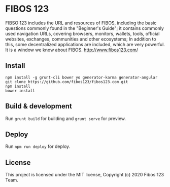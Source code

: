 # FIBOS 123

FIBSO 123 includes the URL and resources of FIBOS, including the basic questions commonly found in the "Beginner's Guide"; it contains commonly used navigation URLs, covering browsers, monitors, wallets, tools, official websites, exchanges, communities and other ecosystems; In addition to this, some decentralized applications are included, which are very powerful. It is a window we know about FIBOS.  http://www.fibos123.com/

## Install
```
npm install -g grunt-cli bower yo generator-karma generator-angular
git clone https://github.com/fibos123/fibos123.com.git
npm install
bower install
```


## Build & development

Run `grunt build` for building and `grunt serve` for preview.


## Deploy

Run `npm run deploy` for deploy.

## License
This project is licensed under the MIT license, Copyright (c) 2020 Fibos 123 Team.

